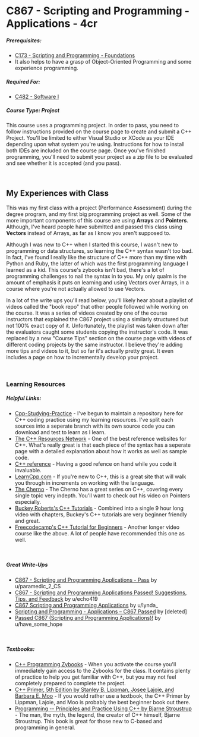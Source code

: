 # C867 - Scripting and Programming - Applications - 4cr
<h5>Prerequisites:</h5>
<ul>
  <li><a href="https://github.com/Krautpaddy/myBSCS-Classes-Notes/blob/main/C173.md">C173 - Scripting and Programming - Foundations</a></li>
  <li>It also helps to have a grasp of Object-Oriented Programming and some experience programming.</li>
</ul>

<h5>Required For:</h5>
<ul>
<li><a href="https://github.com/Krautpaddy/myBSCS-Classes-Notes/blob/main/C482.md">C482 - Software I</a></li>
</ul>

<h5><b>Course Type:</b> Project</h5>
<p>This course uses a programming project. In order to pass, you need to follow instructions provided on the course page to create and submit a C++ Project. You'll be limited to either Visual Studio or XCode as your IDE depending upon what system you're using. Instructions for how to install both IDEs are included on the course page. Once you've finished programming, you'll need to submit your project as a zip file to be evaluated and see whether it is accepted (and you pass).</p>

<br />

<h2>My Experiences with Class</h2>
<p>This was my first class with a project (Performance Assessment) during the degree program, and my first big programming project as well. Some of the more important components of this course are using <b>Arrays</b> and <b>Pointers</b>. Although, I've heard people have submitted and passed this class using <b>Vectors</b> instead of Arrays, as far as I know you aren't supposed to.</p>
<p>Although I was new to C++ when I started this course, I wasn't new to programming or data structures, so learning the C++ syntax wasn't too bad. In fact, I've found I really like the structure of C++ more than my time with Python and Ruby, the latter of which was the first programming language I learned as a kid. This course's zybooks isn't bad, there's a lot of programming challenges to nail the syntax in to you. My only qualm is the amount of emphasis it puts on learning and using Vectors over Arrays, in a course where you're not actually allowed to use Vectors.</p>
<p>In a lot of the write ups you'll read below, you'll likely hear about a playlist of videos called the "book repo" that other people followed while working on the course. It was a series of videos created by one of the course instructors that explained the C867 project using a similarly structured but not 100% exact copy of it. Unfortunately, the playlist was taken down after the evaluators caught some students copying the instructor's code. It was replaced by a new "Course Tips" section on the course page with videos of different coding projects by the same instructor. I believe they're adding more tips and videos to it, but so far it's actually pretty great. It even includes a page on how to incrementally develop your project.</p>

<br />

<h3>Learning Resources</h3>

<h5>Helpful Links:</h5>
<ul>
    <li><a href="https://github.com/Krautpaddy/Cpp-Studying-Practice">Cpp-Studying-Practice</a> - I've begun to maintain a repository here for C++ coding practice using my learning resources. I've split each sources into a seperate branch with its own source code you can download and test to learn as I learn.</li>
  <li><a href="https://www.cplusplus.com/">The C++ Resources Network</a> - One of the best reference websites for C++. What's really great is that each piece of the syntax has a seperate page with a detailed explanation about how it works as well as sample code.</li>
  <li><a href="https://en.cppreference.com/w/">C++ reference</a> - Having a good refence on hand while you code it invaluable.</li>
  <li><a href="https://www.learncpp.com/">LearnCpp.com</a> - If you're new to C++, this is a great site that will walk you through in increments on working with the language.</li>
  <li><a href="https://www.youtube.com/channel/UCQ-W1KE9EYfdxhL6S4twUNw">The Cherno</a> - The Cherno has a great series on C++, covering every single topic very indepth. You'll want to check out his video on Pointers especially.</li>
  <li><a href="https://www.youtube.com/watch?v=mUQZ1qmKlLY">Buckey Roberts's C++ Tutorials</a> - Combined into a single 9 hour long video with chapters, Buckey's C++ tutorials are very beginner friendly and great.</li>
  <li><a href="https://www.youtube.com/watch?v=vLnPwxZdW4Y">Freecodecamp's C++ Tutorial for Beginners</a> - Another longer video course like the above. A lot of people have recommended this one as well.</li>
</ul>

<br />

<h5>Great Write-Ups</h5>
<ul>
  <li><a href="https://www.reddit.com/r/WGU_CompSci/comments/j2rj1w/c867_scripting_and_programming_applications_pass/">C867 - Scripting and Programming Applications - Pass</a> by u/paramedic_2_CS</li>
  <li><a href="https://www.reddit.com/r/WGU_CompSci/comments/cwx5z4/c867_scripting_and_programming_applications/">C867 - Scripting and Programming Applications Passed! Suggestions, Tips, and Feedback</a> by u/echo419</li>
  <li><a href="https://www.reddit.com/r/WGU_CompSci/comments/96b2li/c867_scripting_and_programming_applications/">C867 Scripting and Programming Applications</a> by u/lynda_</li>
  <li><a href="https://www.reddit.com/r/WGU/comments/cbbo4k/scripting_and_programming_applications_c867_passed/">Scripting and Programming - Applications – C867 Passed</a> by [deleted]</li>
  <li><a href="https://www.reddit.com/r/WGU/comments/lfp5no/passed_c867_scripting_and_programming_applications/">Passed C867 (Scripting and Programming Applications)!</a> by u/have_some_hope</li>
</ul>

<br />

<h5>Textbooks:</h5>
<ul>
  <li><a href="https://learn.zybooks.com">C++ Programming Zybooks</a> - When you activate the course you'll immediately gain access to the Zybooks for the class. It contains plenty of practice to help you get familiar with C++, but you may not feel completely prepared to complete the project.</li>
<li><a href="https://www.pearson.com/us/higher-education/program/Lippman-C-Primer-5th-Edition/PGM270560.html">C++ Primer, 5th Edition by Stanley B. Lippman, Josee Lajoie, and Barbara E. Moo</a> - If you would rather use a textbook, the C++ Primer by Lippman, Lajoie, and Moo is probably the best beginner book out there.</li>
  <li><a href="">Programming -- Principles and Practice Using C++ by Bjarne Stroustrup</a> - The man, the myth, the legend, the creator of C++ himself, Bjarne Stroustrup. This book is great for those new to C-based and programming in general.</li>
</ul>
